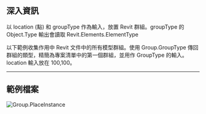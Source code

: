 ## 深入資訊
以 location (點) 和 groupType 作為輸入，放置 Revit 群組。groupType 的 Object.Type 輸出會讀取 Revit.Elements.ElementType

 以下範例收集作用中 Revit 文件中的所有模型群組。使用 Group.GroupType 傳回群組的類型，精簡為專案清單中的第一個群組，並用作 GroupType 的輸入。location 輸入放在 100,100。
___
## 範例檔案

![Group.PlaceInstance](./Revit.Elements.Group.PlaceInstance_img.jpg)
